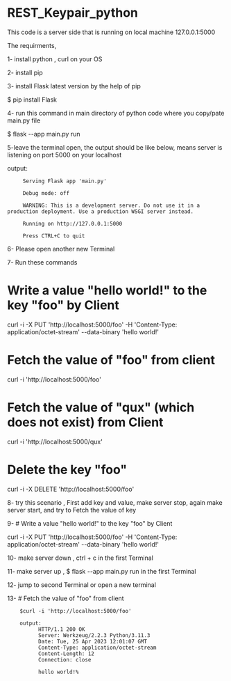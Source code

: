 # REST_Keypair_python

This code is a server side that is running on  local machine 127.0.0.1:5000


The requirments,

1- install python , curl on your OS

2- install pip

3- install Flask latest version by the help of pip

  $ pip install Flask
  
4- run this command in main directory of python code where you copy/pate main.py file

  $ flask --app main.py run
  
5-leave the terminal open, the output should be like below, means server is listening on port 5000 on your localhost

  output:
  
         Serving Flask app 'main.py'
         
         Debug mode: off
         
         WARNING: This is a development server. Do not use it in a production deployment. Use a production WSGI server instead.
         
         Running on http://127.0.0.1:5000
         
         Press CTRL+C to quit

6- Please open another new Terminal

7- Run these commands

# Write a value "hello world!" to the key "foo" by Client
curl -i -X PUT 'http://localhost:5000/foo' -H 'Content-Type: application/octet-stream' --data-binary 'hello world!'

# Fetch the value of "foo" from client
curl -i 'http://localhost:5000/foo'

# Fetch the value of "qux" (which does not exist) from Client
curl -i 'http://localhost:5000/qux'

# Delete the key "foo"
curl -i -X DELETE 'http://localhost:5000/foo'



8- try this scenario , First add key and value, make server stop, again make server start, and try to Fetch the value of key

9- # Write a value "hello world!" to the key "foo" by Client

curl -i -X PUT 'http://localhost:5000/foo' -H 'Content-Type: application/octet-stream' --data-binary 'hello world!'

10- make server down , ctrl + c in the first Terminal

11- make server up , $ flask --app main.py run in the first Terminal 

12- jump to second Terminal or open a new terminal

13- # Fetch the value of "foo" from client

        $curl -i 'http://localhost:5000/foo'
        
        output:
              HTTP/1.1 200 OK
              Server: Werkzeug/2.2.3 Python/3.11.3
              Date: Tue, 25 Apr 2023 12:01:07 GMT
              Content-Type: application/octet-stream
              Content-Length: 12
              Connection: close

              hello world!%     




